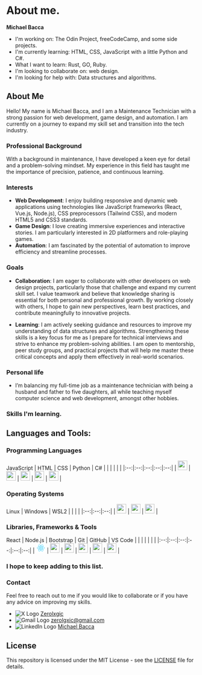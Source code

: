 # About me. 

**Michael Bacca**

-  I'm working on: The Odin Project, freeCodeCamp, and some side projects.
-  I'm currently learning: HTML, CSS, JavaScript with a little Python and C#.
-  What I want to learn: Rust, GO, Ruby. 
-  I'm looking to collaborate on: web design.
-  I'm looking for help with: Data structures and algorithms.

## About Me

Hello! My name is Michael Bacca, and I am a Maintenance Technician with a strong passion for web development, game design, and automation. I am currently on a journey to expand my skill set and transition into the tech industry.

### Professional Background

With a background in maintenance, I have developed a keen eye for detail and a problem-solving mindset. My experience in this field has taught me the importance of precision, patience, and continuous learning.

### Interests

- **Web Development**: I enjoy building responsive and dynamic web applications using technologies like JavaScript frameworks (React, Vue.js, Node.js), CSS preprocessors (Tailwind CSS), and modern HTML5 and CSS3 standards.
- **Game Design**: I love creating immersive experiences and interactive stories. I am particularly interested in 2D platformers and role-playing games.
- **Automation**: I am fascinated by the potential of automation to improve efficiency and streamline processes.

### Goals

- **Collaboration**: I am eager to collaborate with other developers on web design projects, particularly those that challenge and expand my current skill set. I value teamwork and believe that knowledge sharing is essential for both personal and professional growth. By working closely with others, I hope to gain new perspectives, learn best practices, and contribute meaningfully to innovative projects.
 
- **Learning**: I am actively seeking guidance and resources to improve my understanding of data structures and algorithms. Strengthening these skills is a key focus for me as I prepare for technical interviews and strive to enhance my problem-solving abilities. I am open to mentorship, peer study groups, and practical projects that will help me master these critical concepts and apply them effectively in real-world scenarios.
  
### Personal life
- I’m balancing my full-time job as a maintenance technician with being a husband and father to five daughters, all while teaching myself computer science and web development, amongst other hobbies.


### Skills I'm learning.

## Languages and Tools:

### Programming Languages ###
JavaScript | HTML | CSS | Python | C#
|    |    |    |    |    |
|:--:|:--:|:--:|:--:|:--:|
| [<img src="https://img.icons8.com/?size=100&id=gYCTehfTlYk5&format=png&color=000000" width="25" height="25">](https://developer.mozilla.org/en-US/docs/Web/JavaScript) | [<img src="https://img.icons8.com/?size=100&id=46605&format=png&color=000000" width="25" height="25">](https://developer.mozilla.org/en-US/docs/Web/HTML) | [<img src="https://img.icons8.com/?size=100&id=107497&format=png&color=000000" width="25" height="25">](https://developer.mozilla.org/en-US/docs/Web/CSS) | [<img src="https://img.icons8.com/?size=100&id=121464&format=png&color=000000" width="25" height="25">](https://www.python.org/doc/) | [<img src="https://img.icons8.com/?size=100&id=m4XmoQpRVreA&format=png&color=000000" width="25" height="25">](https://docs.microsoft.com/en-us/dotnet/csharp/) |

### Operating Systems ###
Linux | Windows | WSL2
|    |    |    |
|:--:|:--:|:--:|
| [<img src="https://img.icons8.com/?size=100&id=104289&format=png&color=000000" width="25" height="25">](https://www.linux.org/) | [<img src="https://img.icons8.com/?size=100&id=fnVkZemUpHhW&format=png&color=000000" width="25" height="25">](https://www.microsoft.com/en-us/windows) | [<img src="https://img.icons8.com/?size=100&id=w8vzomb1oP2W&format=png&color=000000" width="25" height="25">](https://docs.microsoft.com/en-us/windows/wsl/) |

### Libraries, Frameworks & Tools ###
React | Node.js | Bootstrap | Git | GitHub | VS Code
|    |    |    |    |    |    |
|:--:|:--:|:--:|:--:|:--:|:--:|
| [<img src="https://raw.githubusercontent.com/github/explore/master/topics/react/react.png" width="25" height="25">](https://reactjs.org/docs/getting-started.html) | [<img src="https://img.icons8.com/?size=100&id=hsPbhkOH4FMe&format=png&color=000000" width="25" height="25">](https://nodejs.org/en/docs/) | [<img src="https://img.icons8.com/?size=100&id=g9mmSxx3SwAI&format=png&color=000000" width="25" height="25">](https://getbootstrap.com/docs/5.3/getting-started/introduction/) | [<img src="https://img.icons8.com/?size=100&id=TdNhZCWTM0rC&format=png&color=000000" width="25" height="25">](https://git-scm.com/doc) | [<img src="https://img.icons8.com/?size=100&id=46565&format=png&color=000000" width="25" height="25">](https://docs.github.com/en) | [<img src="https://img.icons8.com/?size=100&id=035lX6KoNhZf&format=png&color=000000" width="25" height="25">](https://code.visualstudio.com/docs) |





### I hope to keep adding to this list.

### Contact

Feel free to reach out to me if you would like to collaborate or if you have any advice on improving my skills.
- <img src="https://img.icons8.com/?size=100&id=95tjpz0WdSIQ&format=png&color=000000" alt="X Logo" width="16" height="16"> [Zerolxgic](https://x.com/Zerolxgic)
- <img src="https://img.icons8.com/?size=100&id=37246&format=png&color=000000" alt="Gmail Logo" width="16" height="16"> [zerolgxic@gmail.com](mailto:zerolgxic@gmail.com)
- <img src="https://img.icons8.com/?size=100&id=13930&format=png&color=000000" alt="LinkedIn Logo" width="16" height="16"> [Michael Bacca](https://www.linkedin.com/in/michael-bacca/)

## License
This repository is licensed under the MIT License - see the [LICENSE](LICENSE) file for details.

